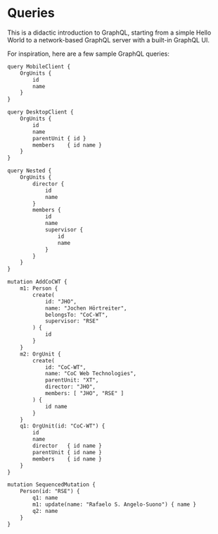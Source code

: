 
Queries
=======

This is a didactic introduction to GraphQL, starting from
a simple Hello World to a network-based GraphQL server
with a built-in GraphQL UI.

For inspiration, here are a few sample GraphQL queries:

```txt
query MobileClient {
    OrgUnits {
        id
        name
    }
}
```

```txt
query DesktopClient {
    OrgUnits {
        id
        name
        parentUnit { id }
        members    { id name }
    }
}
```

```txt
query Nested {
    OrgUnits {
        director {
            id
            name
        }
        members {
            id
            name
            supervisor {
                id
                name
            }
        }
    }
}
```

```txt
mutation AddCoCWT {
    m1: Person {
        create(
            id: "JHO",
            name: "Jochen Hörtreiter",
            belongsTo: "CoC-WT",
            supervisor: "RSE"
        ) {
            id
        }
    }
    m2: OrgUnit {
        create(
            id: "CoC-WT",
            name: "CoC Web Technologies",
            parentUnit: "XT",
            director: "JHO",
            members: [ "JHO", "RSE" ]
        ) {
            id name
        }
    }
    q1: OrgUnit(id: "CoC-WT") {
        id
        name
        director   { id name }
        parentUnit { id name }
        members    { id name }
    }
}
```

```txt
mutation SequencedMutation {
    Person(id: "RSE") {
        q1: name
        m1: update(name: "Rafaelo S. Angelo-Suono") { name }
        q2: name
    }
}
```

